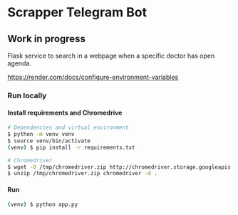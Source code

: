 # Scrapper Telegram Bot
## Work in progress

Flask service to search in a webpage when a specific doctor has open agenda.


https://render.com/docs/configure-environment-variables

### Run locally
#### Install requirements and Chromedrive
```bash
# Dependencies and virtual environment
$ python -m venv venv
$ source venv/bin/activate
(venv) $ pip install -r requirements.txt

# Chromedriver
$ wget -O /tmp/chromedriver.zip http://chromedriver.storage.googleapis.com/`curl -sS chromedriver.storage.googleapis.com/LATEST_RELEASE`/chromedriver_linux64.zip
$ unzip /tmp/chromedriver.zip chromedriver -d .
```

#### Run
```bash
(venv) $ python app.py
```
